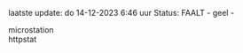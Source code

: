 laatste update: 
do 14-12-2023  6:46   uur 
Status: FAALT - geel - 
<div class="service Y">microstation</div><div class="service G">httpstat</div>